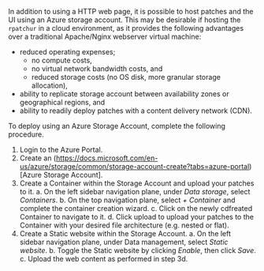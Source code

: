 In addition to using a HTTP web page, it is possible to host patches and the UI using an Azure storage account.  This may be desirable if hosting the `rpatchur` in a cloud environment, as it provides the following advantages over a traditional Apache/Nginx webserver virtual machine:
* reduced operating expenses;
  * no compute costs,
  * no virtual network bandwidth costs, and
  * reduced storage costs (no OS disk, more granular storage allocation),
* ability to replicate storage account between availability zones or geographical regions, and
* ability to readily deploy patches with a content delivery network (CDN).

To deploy using an Azure Storage Account, complete the following procedure.
1. Login to the Azure Portal.
2. Create an (https://docs.microsoft.com/en-us/azure/storage/common/storage-account-create?tabs=azure-portal)[Azure Storage Account].
3. Create a Container within the Storage Account and upload your patches to it.
  a. On the left sidebar navigation plane, under _Data storage_, select _Containers_.
  b. On the top navigation plane, select _+ Container_ and complete the container creation wizard.
  c. Click on the newly cdfreated Container to navigate to it.
  d. Click upload to upload your patches to the Container with your desired file architecture (e.g. nested or flat).
4. Create a Static website within the Storage Account.
  a. On the left sidebar navigation plane, under Data management, select _Static website_.
  b. Toggle the Static website by clicking _Enable_, then click _Save_.
  c. Upload the web content as performed in step 3d.

